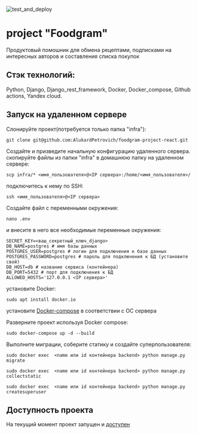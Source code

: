 ![test_and_deploy](https://github.com/AlukardPetrovich/foodgram-project-react/actions/workflows/foodgram_deploy_workflow.yml/badge.svg)

# project "Foodgram"

Продуктовый помошник для обмена рецептами, подписками на интересных авторов и составления списка покупок

## Стэк технологий:
Python, Django, Django_rest_framework, Docker, Docker_compose, Github actions, Yandex cloud.

## Запуск на удаленном сервере
Слонируйте проект(потребуется только папка "infra"):
```
git clone git@github.com:AlukardPetrovich/foodgram-project-react.git
```
Создайте и призведите начальную конфигурацию удаленного сервера. скопируйте файлы из папки "infra" в домашнюю папку на удаленном сервере:
```
scp infra/* <имя_пользователя>@<IP сервера>:/home/<имя_пользователя>/
```
подключитесь к нему по SSH:
```
ssh <имя_пользователя>@<IP сервера>
```
Создайте файл с переменными окружения:
```
nano .env
```
и внесите в него все необходимые переменные окружения:
```
SECRET_KEY=<ваш_секретный_ключ_django>
DB_NAME=postgres # имя базы данных
POSTGRES_USER=postgres # логин для подключения к базе данных
POSTGRES_PASSWORD=postgres # пароль для подключения к БД (установите свой)
DB_HOST=db # название сервиса (контейнера)
DB_PORT=5432 # порт для подключения к БД
ALLOWED_HOSTS='127.0.0.1 <IP сервера>'
``` 
установите Docker:
```
sudo apt install docker.io
```
установите [Docker-compose](https://docs.docker.com/compose/install/) в соответствии с ОС сервера

Разверните проект используя Docker compose:
```
sudo docker-compose up -d --build
```
Выполните миграции, соберите статику и создайте суперпользователя:
```
sudo docker exec  <name или id контейнера backend> python manage.py migrate
```
```
sudo docker exec  <name или id контейнера backend> python manage.py collectstatic
```
```
sudo docker exec  <name или id контейнера backend> python manage.py createsuperuser
```

## Доступность проекта
На текущий момент проект запущен и [доступен](http://foodgram.ddns.net/signin)
